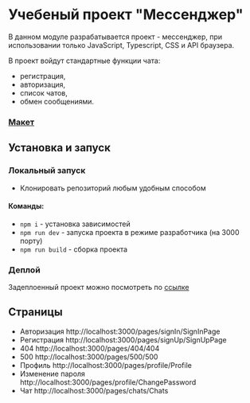 # Учебеный проект "Мессенджер"


В данном модуле разрабатывается проект - мессенджер, при использовании только JavaScript, Typescript, CSS и API браузера.

В проект войдут стандартные функции чата:
- регистрация,
- авторизация,
- список чатов,
- обмен сообщениями.


### [Макет](https://www.figma.com/file/jF5fFFzgGOxQeB4CmKWTiE/Chat_external_link?node-id=0%3A1)

## Установка и запуск

### Локальный запуск

 - Клонировать репозиторий любым удобным способом

 #### Команды:
 - `npm i` - установка зависимостей
 - `npm run dev` - запуска проекта в режиме разработчика (на 3000 порту)
 - `npm run build` - сборка проекта 

### Деплой

 Задеплоенный проект можно посмотреть по [ссылке](https://deploy--scintillating-churros-7dabfa.netlify.app/src/pages/chats/chats)

## Страницы

- Авторизация http://localhost:3000/pages/signIn/SignInPage
- Регистрация http://localhost:3000/pages/signUp/SignUpPage
- 404 http://localhost:3000/pages/404/404
- 500 http://localhost:3000/pages/500/500
- Профиль http://localhost:3000/pages/profile/Profile
- Изменение пароля http://localhost:3000/pages/profile/ChangePassword
- Чат http://localhost:3000/pages/chats/Chats



